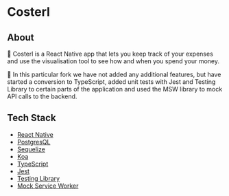 # Costerl

## About
:money_with_wings: Costerl is a React Native app that lets you keep track of your expenses and use the visualisation tool to see how and when you spend your money. 

:hammer: In this particular fork we have not added any additional features, but have started a conversion to TypeScript, added unit tests with Jest and Testing Library to certain parts of the application and used the MSW library to mock API calls to the backend. 

## Tech Stack
- [React Native](https://reactnative.dev/)
- [PostgresQL](https://www.postgresql.org/)
- [Sequelize](https://sequelize.org/)
- [Koa](https://koajs.com/)
- [TypeScript](https://www.typescriptlang.org/)
- [Jest](https://jestjs.io/)
- [Testing Library](https://testing-library.com/)
- [Mock Service Worker](https://mswjs.io/)
